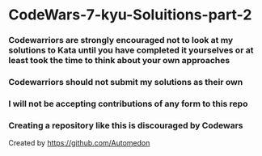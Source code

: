 # CodeWars-7-kyu-Soluitions-part-2
### Codewarriors are strongly encouraged not to look at my solutions to Kata until you have completed it yourselves or at least took the time to think about your own approaches

### Codewarriors should not submit my solutions as their own

### I will not be accepting contributions of any form to this repo

### Creating a repository like this is discouraged by Codewars

Created by https://github.com/Automedon
